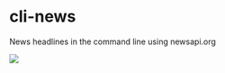 # cli-news
News headlines in the command line using newsapi.org

![](https://j.gifs.com/oZ7wG3.gif)
